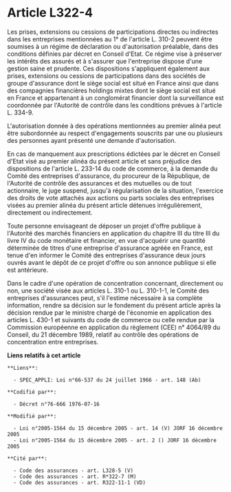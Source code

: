 # Article L322-4

Les prises, extensions ou cessions de participations directes ou indirectes dans les entreprises mentionnées au 1° de
l'article L. 310-2 peuvent être soumises à un régime de déclaration ou d'autorisation préalable, dans des conditions définies
par décret en Conseil d'Etat. Ce régime vise à préserver les intérêts des assurés et à s'assurer que l'entreprise dispose
d'une gestion saine et prudente. Ces dispositions s'appliquent également aux prises, extensions ou cessions de participations
dans des sociétés de groupe d'assurance dont le siège social est situé en France ainsi que dans des compagnies financières
holdings mixtes dont le siège social est situé en France et appartenant à un conglomérat financier dont la surveillance est
coordonnée par l'Autorité de contrôle dans les conditions prévues à l'article L. 334-9.

L'autorisation donnée à des opérations mentionnées au premier alinéa peut être subordonnée au respect d'engagements souscrits
par une ou plusieurs des personnes ayant présenté une demande d'autorisation.

En cas de manquement aux prescriptions édictées par le décret en Conseil d'Etat visé au premier alinéa du présent article et
sans préjudice des dispositions de l'article L. 233-14 du code de commerce, à la demande du Comité des entreprises
d'assurance, du procureur de la République, de l'Autorité de contrôle des assurances et des mutuelles ou de tout actionnaire,
le juge suspend, jusqu'à régularisation de la situation, l'exercice des droits de vote attachés aux actions ou parts sociales
des entreprises visées au premier alinéa du présent article détenues irrégulièrement, directement ou indirectement.

Toute personne envisageant de déposer un projet d'offre publique à l'Autorité des marchés financiers en application du
chapitre III du titre III du livre IV du code monétaire et financier, en vue d'acquérir une quantité déterminée de titres
d'une entreprise d'assurance agréée en France, est tenue d'en informer le Comité des entreprises d'assurance deux jours
ouvrés avant le dépôt de ce projet d'offre ou son annonce publique si elle est antérieure.

Dans le cadre d'une opération de concentration concernant, directement ou non, une société visée aux articles L. 310-1 ou L.
310-1-1, le Comité des entreprises d'assurances peut, s'il l'estime nécessaire à sa complète information, rendre sa décision
sur le fondement du présent article après la décision rendue par le ministre chargé de l'économie en application des articles
L. 430-1 et suivants du code de commerce ou celle rendue par la Commission européenne en application du règlement (CEE) n°
4064/89 du Conseil, du 21 décembre 1989, relatif au contrôle des opérations de concentration entre entreprises.

**Liens relatifs à cet article**

	**Liens**:

	  - SPEC_APPLI: Loi n°66-537 du 24 juillet 1966 - art. 148 (Ab)

	**Codifié par**:

	  - Décret n°76-666 1976-07-16

	**Modifié par**:

	  - Loi n°2005-1564 du 15 décembre 2005 - art. 14 (V) JORF 16 décembre 2005
	  - Loi n°2005-1564 du 15 décembre 2005 - art. 2 () JORF 16 décembre 2005

	**Cité par**:

	  - Code des assurances - art. L328-5 (V)
	  - Code des assurances - art. R*322-7 (M)
	  - Code des assurances - art. R322-11-1 (VD)
